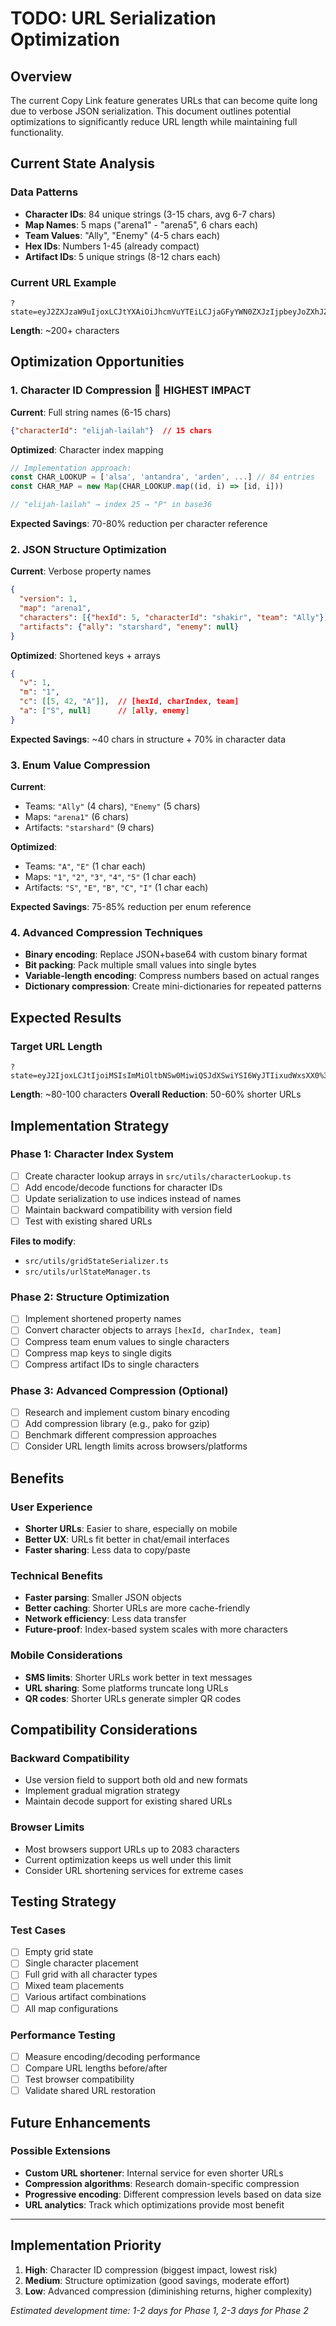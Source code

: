 # TODO: URL Serialization Optimization

## Overview
The current Copy Link feature generates URLs that can become quite long due to verbose JSON serialization. This document outlines potential optimizations to significantly reduce URL length while maintaining full functionality.

## Current State Analysis

### Data Patterns
- **Character IDs**: 84 unique strings (3-15 chars, avg 6-7 chars)
- **Map Names**: 5 maps ("arena1" - "arena5", 6 chars each)
- **Team Values**: "Ally", "Enemy" (4-5 chars each)
- **Hex IDs**: Numbers 1-45 (already compact)
- **Artifact IDs**: 5 unique strings (8-12 chars each)

### Current URL Example
```
?state=eyJ2ZXJzaW9uIjoxLCJtYXAiOiJhcmVuYTEiLCJjaGFyYWN0ZXJzIjpbeyJoZXhJZCI6NSwiY2hhcmFjdGVySWQiOiJzaGFraXIiLCJ0ZWFtIjoiQWxseSJ9XSwiYXJ0aWZhY3RzIjp7ImFsbHkiOiJzdGFyc2hhcmQiLCJlbmVteSI6bnVsbH19
```
**Length**: ~200+ characters

## Optimization Opportunities

### 1. Character ID Compression 🎯 **HIGHEST IMPACT**
**Current**: Full string names (6-15 chars)
```json
{"characterId": "elijah-lailah"}  // 15 chars
```

**Optimized**: Character index mapping
```typescript
// Implementation approach:
const CHAR_LOOKUP = ['alsa', 'antandra', 'arden', ...] // 84 entries
const CHAR_MAP = new Map(CHAR_LOOKUP.map((id, i) => [id, i]))

// "elijah-lailah" → index 25 → "P" in base36
```

**Expected Savings**: 70-80% reduction per character reference

### 2. JSON Structure Optimization
**Current**: Verbose property names
```json
{
  "version": 1,
  "map": "arena1",
  "characters": [{"hexId": 5, "characterId": "shakir", "team": "Ally"}],
  "artifacts": {"ally": "starshard", "enemy": null}
}
```

**Optimized**: Shortened keys + arrays
```json
{
  "v": 1,
  "m": "1",
  "c": [[5, 42, "A"]],  // [hexId, charIndex, team]
  "a": ["S", null]      // [ally, enemy]
}
```

**Expected Savings**: ~40 chars in structure + 70% in character data

### 3. Enum Value Compression
**Current**:
- Teams: `"Ally"` (4 chars), `"Enemy"` (5 chars)
- Maps: `"arena1"` (6 chars)
- Artifacts: `"starshard"` (9 chars)

**Optimized**:
- Teams: `"A"`, `"E"` (1 char each)
- Maps: `"1"`, `"2"`, `"3"`, `"4"`, `"5"` (1 char each)
- Artifacts: `"S"`, `"E"`, `"B"`, `"C"`, `"I"` (1 char each)

**Expected Savings**: 75-85% reduction per enum reference

### 4. Advanced Compression Techniques
- **Binary encoding**: Replace JSON+base64 with custom binary format
- **Bit packing**: Pack multiple small values into single bytes
- **Variable-length encoding**: Compress numbers based on actual ranges
- **Dictionary compression**: Create mini-dictionaries for repeated patterns

## Expected Results

### Target URL Length
```
?state=eyJ2IjoxLCJtIjoiMSIsImMiOltbNSw0MiwiQSJdXSwiYSI6WyJTIixudWxsXX0%3D
```
**Length**: ~80-100 characters
**Overall Reduction**: 50-60% shorter URLs

## Implementation Strategy

### Phase 1: Character Index System
- [ ] Create character lookup arrays in `src/utils/characterLookup.ts`
- [ ] Add encode/decode functions for character IDs
- [ ] Update serialization to use indices instead of names
- [ ] Maintain backward compatibility with version field
- [ ] Test with existing shared URLs

**Files to modify**:
- `src/utils/gridStateSerializer.ts`
- `src/utils/urlStateManager.ts`

### Phase 2: Structure Optimization
- [ ] Implement shortened property names
- [ ] Convert character objects to arrays `[hexId, charIndex, team]`
- [ ] Compress team enum values to single characters
- [ ] Compress map keys to single digits
- [ ] Compress artifact IDs to single characters

### Phase 3: Advanced Compression (Optional)
- [ ] Research and implement custom binary encoding
- [ ] Add compression library (e.g., pako for gzip)
- [ ] Benchmark different compression approaches
- [ ] Consider URL length limits across browsers/platforms

## Benefits

### User Experience
- **Shorter URLs**: Easier to share, especially on mobile
- **Better UX**: URLs fit better in chat/email interfaces
- **Faster sharing**: Less data to copy/paste

### Technical Benefits
- **Faster parsing**: Smaller JSON objects
- **Better caching**: Shorter URLs are more cache-friendly
- **Network efficiency**: Less data transfer
- **Future-proof**: Index-based system scales with more characters

### Mobile Considerations
- **SMS limits**: Shorter URLs work better in text messages
- **URL sharing**: Some platforms truncate long URLs
- **QR codes**: Shorter URLs generate simpler QR codes

## Compatibility Considerations

### Backward Compatibility
- Use version field to support both old and new formats
- Implement gradual migration strategy
- Maintain decode support for existing shared URLs

### Browser Limits
- Most browsers support URLs up to 2083 characters
- Current optimization keeps us well under this limit
- Consider URL shortening services for extreme cases

## Testing Strategy

### Test Cases
- [ ] Empty grid state
- [ ] Single character placement
- [ ] Full grid with all character types
- [ ] Mixed team placements
- [ ] Various artifact combinations
- [ ] All map configurations

### Performance Testing
- [ ] Measure encoding/decoding performance
- [ ] Compare URL lengths before/after
- [ ] Test browser compatibility
- [ ] Validate shared URL restoration

## Future Enhancements

### Possible Extensions
- **Custom URL shortener**: Internal service for even shorter URLs
- **Compression algorithms**: Research domain-specific compression
- **Progressive encoding**: Different compression levels based on data size
- **URL analytics**: Track which optimizations provide most benefit

---

## Implementation Priority
1. **High**: Character ID compression (biggest impact, lowest risk)
2. **Medium**: Structure optimization (good savings, moderate effort)
3. **Low**: Advanced compression (diminishing returns, higher complexity)

*Estimated development time: 1-2 days for Phase 1, 2-3 days for Phase 2*